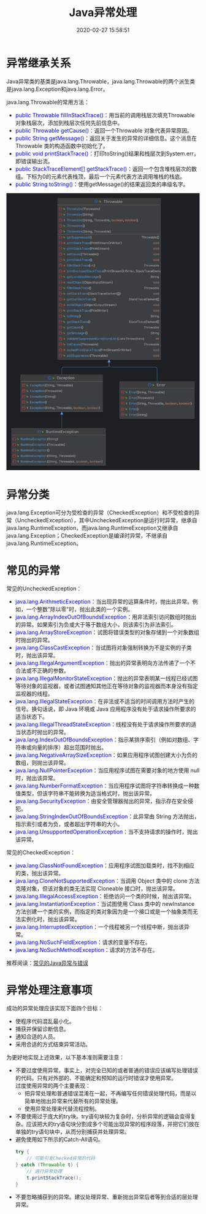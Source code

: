 ﻿---
title: Java异常处理
date: 2020-02-27 15:58:51
summary: 本文分享Java异常处理体系的相关内容，以java.lang.Throwable、java.lang.Exception、java.lang.RuntimeException、java.lang.Error四个类为核心。
tags:
- Java
categories:
- Java
---

# 异常继承关系

Java异常类的基类是java.lang.Throwable，java.lang.Throwable的两个派生类是java.lang.Exception和java.lang.Error。

java.lang.Throwable的常用方法：
- <font color="blue">public Throwable fillInStackTrace()</font>：用当前的调用栈层次填充Throwable 对象栈层次，添加到栈层次任何先前信息中。
- <font color="blue">public Throwable getCause()</font>：返回一个Throwable 对象代表异常原因。
- <font color="blue">public String getMessage()</font>：返回关于发生的异常的详细信息。这个消息在Throwable 类的构造函数中初始化了。
- <font color="blue">public void printStackTrace()</font>：打印toString()结果和栈层次到System.err，即错误输出流。
- <font color="blue">public StackTraceElement[] getStackTrace()</font>：返回一个包含堆栈层次的数组。下标为0的元素代表栈顶，最后一个元素代表方法调用堆栈的栈底。
- <font color="blue">public String toString()</font>：使用getMessage()的结果返回类的串级名字。

![](../../../images/软件开发/Java/Java异常处理/1.png)

# 异常分类

java.lang.Exception可分为受检查的异常（CheckedException）和不受检查的异常（UncheckedException），其中UncheckedException是运行时异常，继承自java.lang.RuntimeException，而java.lang.RuntimeException又继承自java.lang.Exception；CheckedException是编译时异常，不继承自java.lang.RuntimeException。

# 常见的异常

常见的UncheckedException：
- <font color="blue">java.lang.ArithmeticException</font>：当出现异常的运算条件时，抛出此异常。例如，一个整数"除以零"时，抛出此类的一个实例。
- <font color="blue">java.lang.ArrayIndexOutOfBoundsException</font>：用非法索引访问数组时抛出的异常。如果索引为负或大于等于数组大小，则该索引为非法索引。
- <font color="blue">java.lang.ArrayStoreException</font>：试图将错误类型的对象存储到一个对象数组时抛出的异常。
- <font color="blue">java.lang.ClassCastException</font>：当试图将对象强制转换为不是实例的子类时，抛出该异常。
- <font color="blue">java.lang.IllegalArgumentException</font>：抛出的异常表明向方法传递了一个不合法或不正确的参数。
- <font color="blue">java.lang.IllegalMonitorStateException</font>：抛出的异常表明某一线程已经试图等待对象的监视器，或者试图通知其他正在等待对象的监视器而本身没有指定监视器的线程。
- <font color="blue">java.lang.IllegalStateException</font>：在非法或不适当的时间调用方法时产生的信号。换句话说，即 Java 环境或 Java 应用程序没有处于请求操作所要求的适当状态下。
- <font color="blue">java.lang.IllegalThreadStateException</font>：线程没有处于请求操作所要求的适当状态时抛出的异常。
- <font color="blue">java.lang.IndexOutOfBoundsException</font>：指示某排序索引（例如对数组、字符串或向量的排序）超出范围时抛出。
- <font color="blue">java.lang.NegativeArraySizeException</font>：如果应用程序试图创建大小为负的数组，则抛出该异常。
- <font color="blue">java.lang.NullPointerException</font>：当应用程序试图在需要对象的地方使用 null 时，抛出该异常。
- <font color="blue">java.lang.NumberFormatException</font>：当应用程序试图将字符串转换成一种数值类型，但该字符串不能转换为适当格式时，抛出该异常。
- <font color="blue">java.lang.SecurityException</font>：由安全管理器抛出的异常，指示存在安全侵犯。
- <font color="blue">java.lang.StringIndexOutOfBoundsException</font>：此异常由 String 方法抛出，指示索引或者为负，或者超出字符串的大小。
- <font color="blue">java.lang.UnsupportedOperationException</font>：当不支持请求的操作时，抛出该异常。

常见的CheckedException：
- <font color="blue">java.lang.ClassNotFoundException</font>：应用程序试图加载类时，找不到相应的类，抛出该异常。
- <font color="blue">java.lang.CloneNotSupportedException</font>：当调用 Object 类中的 clone 方法克隆对象，但该对象的类无法实现 Cloneable 接口时，抛出该异常。
- <font color="blue">java.lang.IllegalAccessException</font>：拒绝访问一个类的时候，抛出该异常。
- <font color="blue">java.lang.InstantiationException</font>：当试图使用 Class 类中的 newInstance 方法创建一个类的实例，而指定的类对象因为是一个接口或是一个抽象类而无法实例化时，抛出该异常。
- <font color="blue">java.lang.InterruptedException</font>：一个线程被另一个线程中断，抛出该异常。
- <font color="blue">java.lang.NoSuchFieldException</font>：请求的变量不存在。
- <font color="blue">java.lang.NoSuchMethodException</font>：请求的方法不存在。

推荐阅读：[常见的Java异常与错误](https://blankspace.blog.csdn.net/article/details/130397871)

# 异常处理注意事项

成功的异常处理应该实现下面四个目标：
- 使程序代码混乱最小化。
- 捕获并保留诊断信息。
- 通知合适的人员。
- 采用合适的方式结束异常活动。

为更好地实现上述效果，以下基本准则需要注意：
- 不要过度使用异常。事实上，对完全已知的或者普通的错误应该编写处理错误的代码。只有对外部的、不能确定和预知的运行时错误才使用异常。<br>过度使用异常的两个主要表现：
    - 把异常处理和普通错误混淆在一起，不再编写任何错误处理代码，而是以简单地抛出异常来代替所有的异常处理。
    - 使用异常处理来代替流程控制。
- 不要使用过于庞大的try块。try语句块较为复杂时，分析异常的逻辑会变得复杂。应该把大的try语句块分割成多个可能出现异常的程序段落，并把它们放在单独的try语句块中，从而分别捕获并处理异常。
- 避免使用如下所示的Catch-All语句。
    ```java
    try {
    	// 可能引发Checked异常的代码
    } catch (Throwable t) {
    	// 进行异常处理
    	t.printStackTrace();
    }
    ```
- 不要忽略捕获到的异常。建议处理异常、重新抛出异常后者等到合适的层处理异常。
